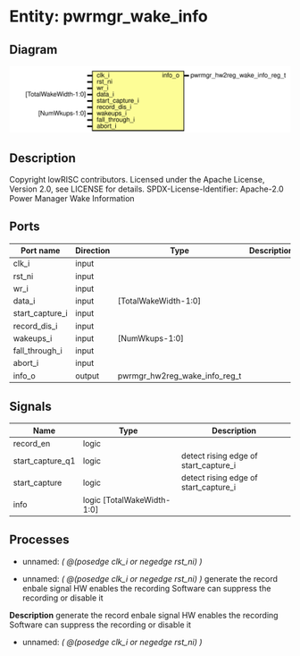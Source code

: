 # Entity: pwrmgr_wake_info
## Diagram
![Diagram](pwrmgr_wake_info.svg "Diagram")
## Description
Copyright lowRISC contributors.
 Licensed under the Apache License, Version 2.0, see LICENSE for details.
 SPDX-License-Identifier: Apache-2.0
 Power Manager Wake Information
 
## Ports
| Port name       | Direction | Type                          | Description |
| --------------- | --------- | ----------------------------- | ----------- |
| clk_i           | input     |                               |             |
| rst_ni          | input     |                               |             |
| wr_i            | input     |                               |             |
| data_i          | input     | [TotalWakeWidth-1:0]          |             |
| start_capture_i | input     |                               |             |
| record_dis_i    | input     |                               |             |
| wakeups_i       | input     | [NumWkups-1:0]                |             |
| fall_through_i  | input     |                               |             |
| abort_i         | input     |                               |             |
| info_o          | output    | pwrmgr_hw2reg_wake_info_reg_t |             |
## Signals
| Name             | Type                       | Description                            |
| ---------------- | -------------------------- | -------------------------------------- |
| record_en        | logic                      |                                        |
| start_capture_q1 | logic                      | detect rising edge of start_capture_i  |
| start_capture    | logic                      | detect rising edge of start_capture_i  |
| info             | logic [TotalWakeWidth-1:0] |                                        |
## Processes
- unnamed: _( @(posedge clk_i or negedge rst_ni) )_

- unnamed: _( @(posedge clk_i or negedge rst_ni) )_
generate the record enbale signal
HW enables the recording
Software can suppress the recording or disable it

**Description**
generate the record enbale signal
HW enables the recording
Software can suppress the recording or disable it

- unnamed: _( @(posedge clk_i or negedge rst_ni) )_

